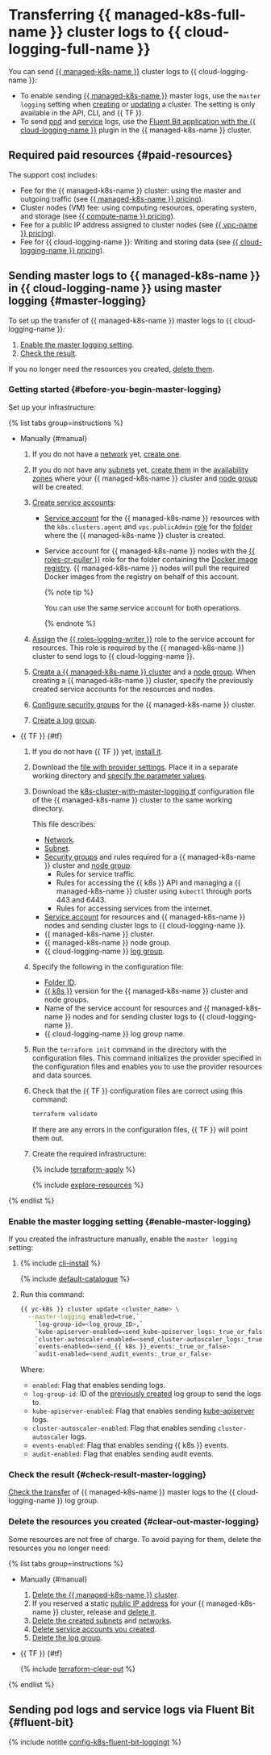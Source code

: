 # Transferring {{ managed-k8s-full-name }} cluster logs to {{ cloud-logging-full-name }}


You can send [{{ managed-k8s-name }}](../../managed-kubernetes/concepts/index.md#kubernetes-cluster) cluster logs to {{ cloud-logging-name }}:
* To enable sending [{{ managed-k8s-name }}](../../managed-kubernetes/concepts/index.md#master) master logs, use the `master logging` setting when [creating](../../managed-kubernetes/operations/kubernetes-cluster/kubernetes-cluster-create.md) or [updating](../../managed-kubernetes/operations/kubernetes-cluster/kubernetes-cluster-update.md) a cluster. The setting is only available in the API, CLI, and {{ TF }}.
* To send [pod](../../managed-kubernetes/concepts/index.md#pod) and [service](../../managed-kubernetes/concepts/index.md#service) logs, use the [Fluent Bit application with the {{ cloud-logging-name }}](/marketplace/products/yc/fluent-bit) plugin in the {{ managed-k8s-name }} cluster.


## Required paid resources {#paid-resources}

The support cost includes:

* Fee for the {{ managed-k8s-name }} cluster: using the master and outgoing traffic (see [{{ managed-k8s-name }} pricing](../../managed-kubernetes/pricing.md)).
* Cluster nodes (VM) fee: using computing resources, operating system, and storage (see [{{ compute-name }} pricing](../../compute/pricing.md)).
* Fee for a public IP address assigned to cluster nodes (see [{{ vpc-name }} pricing](../../vpc/pricing.md#prices-public-ip)).
* Fee for {{ cloud-logging-name }}: Writing and storing data (see [{{ cloud-logging-name }} pricing](../../logging/pricing.md)).


## Sending master logs to {{ managed-k8s-name }} in {{ cloud-logging-name }} using master logging {#master-logging}

To set up the transfer of {{ managed-k8s-name }} master logs to {{ cloud-logging-name }}:
1. [Enable the master logging setting](#enable-master-logging).
1. [Check the result](#check-result-master-logging).

If you no longer need the resources you created, [delete them](#clear-out-master-logging).

### Getting started {#before-you-begin-master-logging}

Set up your infrastructure:

{% list tabs group=instructions %}

- Manually {#manual}

  1. If you do not have a [network](../../vpc/concepts/network.md#network) yet, [create one](../../vpc/operations/network-create.md).
  1. If you do not have any [subnets](../../vpc/concepts/network.md#subnet) yet, [create them](../../vpc/operations/subnet-create.md) in the [availability zones](../../overview/concepts/geo-scope.md) where your {{ managed-k8s-name }} cluster and [node group](../../managed-kubernetes/concepts/index.md#node-group) will be created.
  1. [Create service accounts](../../iam/operations/sa/create.md#create-sa):
     * [Service account](../../iam/concepts/users/service-accounts.md) for the {{ managed-k8s-name }} resources with the `k8s.clusters.agent` and `vpc.publicAdmin` [role](../../iam/concepts/access-control/roles.md) for the [folder](../../resource-manager/concepts/resources-hierarchy.md#folder) where the {{ managed-k8s-name }} cluster is created.
     * Service account for {{ managed-k8s-name }} nodes with the [{{ roles-cr-puller }}](../../container-registry/security/index.md#container-registry-images-puller) role for the folder containing the [Docker image](../../container-registry/concepts/docker-image.md) [registry](../../container-registry/concepts/registry.md). {{ managed-k8s-name }} nodes will pull the required Docker images from the registry on behalf of this account.

       {% note tip %}

       You can use the same service account for both operations.

       {% endnote %}

  1. [Assign](../../iam/operations/sa/assign-role-for-sa.md#binding-role-resource) the [{{ roles-logging-writer }}](../../logging/security/index.md#logging-writer) role to the service account for resources. This role is required by the {{ managed-k8s-name }} cluster to send logs to {{ cloud-logging-name }}.
  1. [Create a {{ managed-k8s-name }} cluster](../../managed-kubernetes/operations/kubernetes-cluster/kubernetes-cluster-create.md#kubernetes-cluster-create) and a [node group](../../managed-kubernetes/operations/node-group/node-group-create.md). When creating a {{ managed-k8s-name }} cluster, specify the previously created service accounts for the resources and nodes.
  1. [Configure security groups](../../managed-kubernetes/operations/connect/security-groups.md) for the {{ managed-k8s-name }} cluster.
  1. [Create a log group](../../logging/operations/create-group.md).

- {{ TF }} {#tf}

  1. If you do not have {{ TF }} yet, [install it](../../tutorials/infrastructure-management/terraform-quickstart.md#install-terraform).
  1. Download the [file with provider settings](https://github.com/yandex-cloud-examples/yc-terraform-provider-settings/blob/main/provider.tf). Place it in a separate working directory and [specify the parameter values](../../tutorials/infrastructure-management/terraform-quickstart.md#configure-provider).
  1. Download the [k8s-cluster-with-master-logging.tf](https://github.com/yandex-cloud-examples/yc-mk8s-cloud-logging/blob/main/k8s-cluster-with-master-logging.tf) configuration file of the {{ managed-k8s-name }} cluster to the same working directory.

     This file describes:
     * [Network](../../vpc/concepts/network.md#network).
     * [Subnet](../../vpc/concepts/network.md#subnet).
     * [Security groups](../../managed-kubernetes/operations/connect/security-groups.md) and rules required for a {{ managed-k8s-name }} cluster and [node group](../../managed-kubernetes/concepts/index.md#node-group):
       * Rules for service traffic.
       * Rules for accessing the {{ k8s }} API and managing a {{ managed-k8s-name }} cluster using `kubectl` through ports 443 and 6443.
       * Rules for accessing services from the internet.
     * [Service account](../../iam/concepts/users/service-accounts.md) for resources and {{ managed-k8s-name }} nodes and sending cluster logs to {{ cloud-logging-name }}.
     * {{ managed-k8s-name }} cluster.
     * {{ managed-k8s-name }} node group.
     * {{ cloud-logging-name }} [log group](../../logging/concepts/log-group.md).
  1. Specify the following in the configuration file:
     * [Folder ID](../../resource-manager/operations/folder/get-id.md).
     * [{{ k8s }}](../../managed-kubernetes/concepts/release-channels-and-updates.md) version for the {{ managed-k8s-name }} cluster and node groups.
     * Name of the service account for resources and {{ managed-k8s-name }} nodes and for sending cluster logs to {{ cloud-logging-name }}.
     * {{ cloud-logging-name }} log group name.
  1. Run the `terraform init` command in the directory with the configuration files. This command initializes the provider specified in the configuration files and enables you to use the provider resources and data sources.
  1. Check that the {{ TF }} configuration files are correct using this command:

     ```bash
     terraform validate
     ```

     If there are any errors in the configuration files, {{ TF }} will point them out.
  1. Create the required infrastructure:

     {% include [terraform-apply](../../_includes/mdb/terraform/apply.md) %}

     {% include [explore-resources](../../_includes/mdb/terraform/explore-resources.md) %}

{% endlist %}

### Enable the master logging setting {#enable-master-logging}

If you created the infrastructure manually, enable the `master logging` setting:
1. {% include [cli-install](../../_includes/cli-install.md) %}

   {% include [default-catalogue](../../_includes/default-catalogue.md) %}

1. Run this command:

   ```bash
   {{ yc-k8s }} cluster update <cluster_name> \
     --master-logging enabled=true,`
       `log-group-id=<log_group_ID>,`
       `kube-apiserver-enabled=<send_kube-apiserver_logs:_true_or_false>,`
       `cluster-autoscaler-enabled=<send_cluster-autoscaler_logs:_true_or_false>,`
       `events-enabled=<send_{{ k8s }}_events:_true_or_false>`
       `audit-enabled=<send_audit_events:_true_or_false>
   ```

   Where:
   * `enabled`: Flag that enables sending logs.
   * `log-group-id`: ID of the [previously created](#before-you-begin-master-logging) log group to send the logs to.
   * `kube-apiserver-enabled`: Flag that enables sending [kube-apiserver](https://kubernetes.io/docs/reference/command-line-tools-reference/kube-apiserver/) logs.
   * `cluster-autoscaler-enabled`: Flag that enables sending `cluster-autoscaler` logs.
   * `events-enabled`: Flag that enables sending {{ k8s }} events.
   * `audit-enabled`: Flag that enables sending audit events.

### Check the result {#check-result-master-logging}

[Check the transfer](../../logging/operations/read-logs.md) of {{ managed-k8s-name }} master logs to the {{ cloud-logging-name }} log group.

### Delete the resources you created {#clear-out-master-logging}

Some resources are not free of charge. To avoid paying for them, delete the resources you no longer need:

{% list tabs group=instructions %}

- Manually {#manual}

  1. [Delete the {{ managed-k8s-name }} cluster](../../managed-kubernetes/operations/kubernetes-cluster/kubernetes-cluster-delete.md).
  1. If you reserved a static [public IP address](../../vpc/concepts/address.md#public-addresses) for your {{ managed-k8s-name }} cluster, release and [delete it](../../vpc/operations/address-delete.md).
  1. [Delete the created subnets](../../vpc/operations/subnet-delete.md) and [networks](../../vpc/operations/network-delete.md).
  1. [Delete service accounts you created](../../iam/operations/sa/delete.md).
  1. [Delete the log group](../../logging/operations/delete-group.md).

- {{ TF }} {#tf}

  {% include [terraform-clear-out](../../_includes/mdb/terraform/clear-out.md) %}

{% endlist %}

## Sending pod logs and service logs via Fluent Bit {#fluent-bit}

{% include notitle [config-k8s-fluent-bit-loggingt](../../_tutorials/containers/config-k8s-fluent-bit-logging.md) %}
